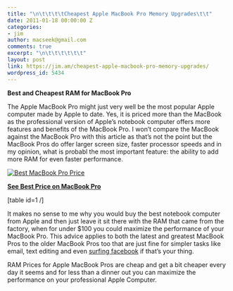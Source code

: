 ```yaml
---
title: "\n\t\t\t\tCheapest Apple MacBook Pro Memory Upgrades\t\t"
date: 2011-01-18 00:00:00 Z
categories:
- jim
author: macseek@gmail.com
comments: true
excerpt: "\n\t\t\t\t\t\t"
layout: post
link: https://jim.am/cheapest-apple-macbook-pro-memory-upgrades/
wordpress_id: 5434
---
```


**Best and Cheapest RAM for MacBook Pro**




The Apple MacBook Pro might just very well be the most popular Apple computer made by Apple to date. Yes, it is priced more than the MacBook as the professional version of Apple’s notebook computer offers more features and benefits of the MacBook Pro. I won’t compare the MacBook against the MacBook Pro with this article as that’s not the point but the MacBook Pros do offer larger screen size, faster processor speeds and in my opinion, what is probabl the most important feature: the ability to add more RAM for even faster performance.




[![Best MacBook Pro Price](http://www.jim.am/wp-content/uploads/2011/03/Screen-shot-2011-03-24-at-7.39.14-AM1.png)](http://www.amazon.com/gp/product/B002QQ8H8I/ref=as_li_ss_tl?ie=UTF8&tag=ramseeker-20&linkCode=as2&camp=1789&creative=390957&creativeASIN=B002QQ8H8I)




**[See Best Price on MacBook Pro](http://www.amazon.com/gp/product/B002QQ8H8I/ref=as_li_ss_tl?ie=UTF8&tag=ramseeker-20&linkCode=as2&camp=1789&creative=390957&creativeASIN=B002QQ8H8I)**




[table id=1 /]




It makes no sense to me why you would buy the best notebook computer from Apple and then just leave it sit there with the RAM that came from the factory, when for under $100 you could maximize the performance of your MacBook Pro. This advice applies to both the latest and greatest MacBook Pros to the older MacBook Pros too that are just fine for simpler tasks like email, text editing and even [surfing facebook](http://www.facebook.com) if that’s your thing.




RAM Prices for Apple MacBook Pros are cheap and get a bit cheaper every day it seems and for less than a dinner out you can maximize the performance on your professional Apple Computer.


		
